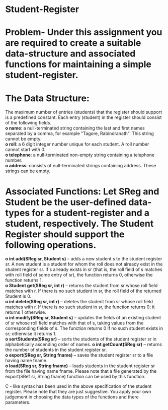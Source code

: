 # Student-Register
# Problem- Under this assignment you are required to create a suitable data-structure and associated functions for maintaining a simple student-register.

# The Data Structure: 
The maximum number of entries (students) that the register should support is a predefined constant. Each entry (student) in the register should consist of the following fields.\
  **o name**: a null-terminated string containing the last and first names separated by a comma, for example "Tagore, Rabindranath". This string cannot be empty.\
  **o roll**: a 6 digit integer number unique for each student. A roll number cannot start with 0.\
  **o telephone**: a null-terminated non-empty string containing a telephone number.\
  **o address**: consists of null-terminated strings containing address. These strings can be empty.

# Associated Functions: Let SReg and Student be the user-defined data-types for a student-register and a student, respectively. The Student Register should support the following operations.
**o int add(SReg sr, Student s)** – adds a new student s to the student register sr. A new student is a student for whom the roll does not already exist in the
student register sr. If s already exists in sr (that is, the roll field of s matches with roll field of some entry of sr), the function returns 0, otherwise the
function returns 1.\
**o Student get(SReg sr, int r)** – returns the student from sr whose roll field matches with r. If there is no such student in sr, the roll field of the returned  Student is 0.\
**o int delete(SReg sr, int r)** – deletes the student from sr whose roll field matches with r. If there is no such student in sr, the function returns 0; it returns 1 otherwise.\
**o int modify(SReg sr, Student s)** – updates the fields of an existing student of sr whose roll field matches with that of s, taking values from the
corresponding fields of s. The function returns 0 if no such student exists in sr; otherwise it returns 1.\
**o sortStudents(SReg sr)** – sorts the students of the student register sr in alphabetically ascending order of names.
**o int getCount(SReg sr)** – returns the number of students in the student register sr.\
**o export(SReg sr, String fname)** – saves the student register sr to a file having name fname.\
**o load(SReg sr, String fname)** – loads students in the student register sr from the file having name fname. Please note that a file generated by
the export(SRef sr, String fname) function can be used by this function.
    
C - like syntax has been used in the above specification of the student register. Please note that they are just suggestive. You apply your own judgement in choosing the data types of the functions and there parameters.
